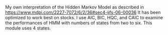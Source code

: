 My own interpretation of the Hidden Markov Model as described in https://www.mdpi.com/2227-7072/6/2/36#sec4-ijfs-06-00036 
It has been optimized to work best on stocks. I use AIC, BIC, HQC, and CAIC to examine the performances of HMM with numbers of states from two to six. This module uses 4 states.
